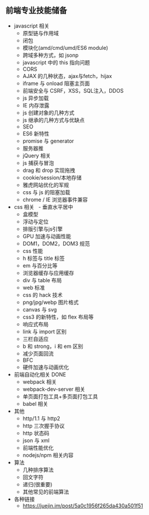 ## 前端专业技能储备

- javascript 相关
    - 原型链与作用域
    - 闭包
    - 模块化(amd/cmd/umd/ES6 module)
    - 跨域多种方式，如 jsonp
    - javascript 中的 this 指向问题
    - CORS
    - AJAX 的几种状态，ajax与fetch，hijax
    - iframe 与 onload 阻塞主页面
    - 前端安全与 CSRF，XSS，SQL注入，DDOS
    - js 异步加载
    - IE 内存泄露
    - js 创建对象的几种方式
    - js 继承的几种方式与优缺点
    - SEO
    - ES6 新特性
    - promise 与 generator
    - 服务器推
    - jQuery 相关
    - js 捕获与冒泡
    - drag 和 drop 实现拖拽
    - cookie/session/本地存储
    - 雅虎网站优化的军规
    - css 与 js 的阻塞加载
    - chrome / IE 浏览器事件兼容
- css 相关
    - 垂直水平居中
    - 盒模型
    - 浮动与定位
    - 排版引擎与js引擎
    - GPU 加速与动画性能
    - DOM1，DOM2，DOM3 规范
    - css 性能
    - h 标签与 title 标签
    - em 与百分比等
    - 浏览器缓存与应用缓存
    - div 与 table 布局
    - web 标准
    - css 的 hack 技术
    - png/jpg/webp 图片格式
    - canvas 与 svg
    - css3 的新特性，如 flex 布局等
    - 响应式布局
    - link 与 import 区别
    - 三栏自适应
    - b 和 strong，i 和 em 区别
    - 减少页面回流
    - BFC
    - 硬件加速与动画优化
- 前端自动化相关 DONE
    - webpack 相关
    - webpack-dev-server 相关
    - 单页面打包工具+多页面打包工具
    - babel 相关
- 其他
    - http/1.1 与 http2
    - http 三次握手协议
    - http 状态码
    - json 与 xml
    - 前端性能优化
    - nodejs/npm 相关内容
- 算法
    - 几种排序算法
    - 回文字符
    - 递归(很重要)
    - 其他常见的前端算法
- 各种链接
    - https://juejin.im/post/5a0c1956f265da430a501f51